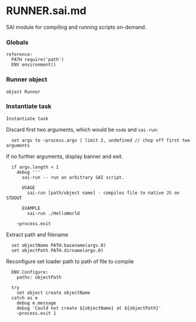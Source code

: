 # RUNNER.sai.md

SAI module for compiling and running scripts on-demand.

### Globals

    reference:
      PATH require('path')
      ENV environment()

### Runner object

    object Runner

### Instantiate task

    Instantiate task 

Discard first two arguments, which would be `node` and `sai-run`:

      set argv to ~process.argv | limit 2, undefined // chop off first two arguments

If no further arguments, display banner and exit.
  
      if argv.length < 1
        debug '''
          sai-run -- run an arbitrary SAI script.
      
          USAGE
            sai-run [path/object name] - compiles file to native JS on STDOUT
      
          EXAMPLE
            sai-run ./HelloWorld
      
        ~process.exit

Extract path and filename

      set objectName PATH.basename(argv.0)
      set objectPath PATH.dirname(argv.0)
  
Reconfigure set loader path to path of file to compile

      ENV.Configure:
        paths: objectPath
    
      try
        set object create objectName
      catch as e
        debug e.message
        debug 'Could not create ${objectName} at ${objectPath}'
        ~process.exit 1
  
